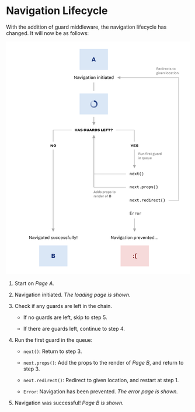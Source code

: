 # Navigation Lifecycle

With the addition of guard middleware, the navigation lifecycle has changed. It will now be as follows:

![Lifeycle flowchart](/docs/img/lifecycle.png)

1. Start on _Page A_.

2. Navigation initiated. _The loading page is shown._

3. Check if any guards are left in the chain.

   - If no guards are left, skip to step 5.

   - If there are guards left, continue to step 4.

4. Run the first guard in the queue:

   - `next()`: Return to step 3.

   - `next.props()`: Add the props to the render of _Page B_, and return to step 3.

   - `next.redirect()`: Redirect to given location, and restart at step 1.

   - `Error`: Navigation has been prevented. _The error page is shown._

5. Navigation was successful! _Page B is shown._
